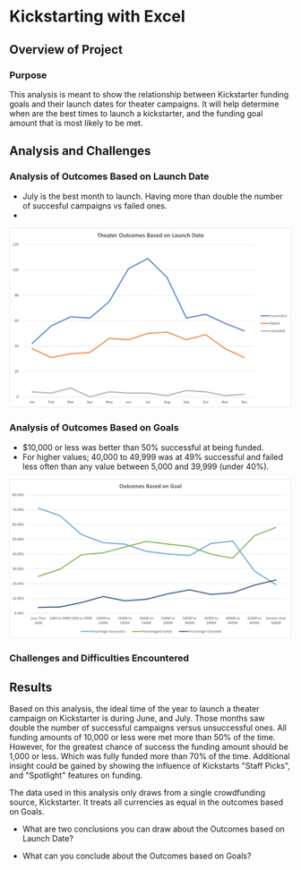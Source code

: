 # Kickstarting with Excel

## Overview of Project

### Purpose

This analysis is meant to show the relationship between Kickstarter funding goals and their launch dates for theater campaigns. It will help determine when are the best times to launch a kickstarter, and the funding goal amount that is most likely to be met.

## Analysis and Challenges

### Analysis of Outcomes Based on Launch Date

* July is the best month to launch. Having more than double the number of succesful campaigns vs failed ones.
* 

<img src="https://raw.githubusercontent.com/xJeris/BC-Kickstarter-Analysis/main/challenge/resources/Theater_Outcomes_vs_Launch.png" width="729">

### Analysis of Outcomes Based on Goals

* $10,000 or less was better than 50% successful at being funded.
* For higher values; 40,000 to 49,999 was at 49% successful and failed less often than any value between 5,000 and 39,999 (under 40%).

<img src="https://raw.githubusercontent.com/xJeris/BC-Kickstarter-Analysis/main/challenge/resources/Outcomes_vs_Goals.png" width="761">

### Challenges and Difficulties Encountered

## Results

Based on this analysis, the ideal time of the year to launch a theater campaign on Kickstarter is during June, and July. Those months saw double the number of successful campaigns versus unsuccessful ones. All funding amounts of 10,000 or less were met more than 50% of the time. However, for the greatest chance of success the funding amount should be 1,000 or less. Which was fully funded more than 70% of the time. Additional insight could be gained by showing the influence of Kickstarts "Staff Picks", and "Spotlight" features on funding.

The data used in this analysis only draws from a single crowdfunding source, Kickstarter. It treats all currencies as equal in the outcomes based on Goals.

- What are two conclusions you can draw about the Outcomes based on Launch Date?

- What can you conclude about the Outcomes based on Goals?


